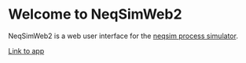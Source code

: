 
# Welcome to NeqSimWeb2
NeqSimWeb2 is a web user interface for the [neqsim process simulator](https://equinor.github.io/neqsimhome/).

[Link to app](https://neqsimweb2.streamlit.app/)